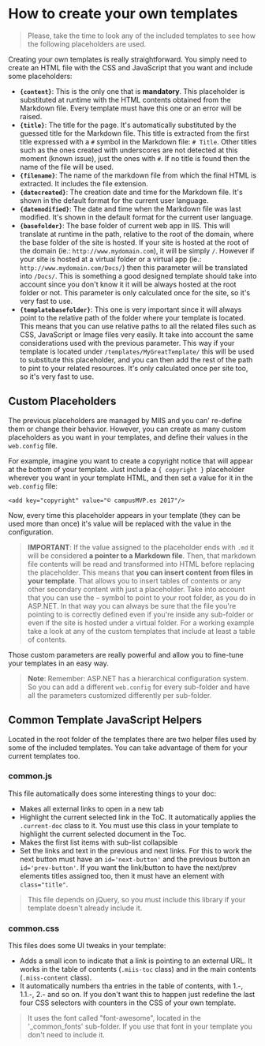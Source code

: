 # How to create your own templates

>Please, take the time to look any of the included templates to see how the following placeholders are used.

Creating your own templates is really straightforward. You simply need to create an HTML file with the CSS and JavaScript that you want and include some placeholders:

- **`{content}`**: This is the only one that is **mandatory**. This placeholder is substituted at runtime with the HTML contents obtained from the Markdown file. Every template must have this one or an error will be raised.
- **`{title}`**: The title for the page. It's automatically substituted by the guessed title for the Markdown file. This title is extracted from the first title expressed with a `#` symbol in the Markdown file: `# Title`. Other titles such as the ones created with underscores are not detected at this moment (known issue), just the ones with `#`. If no title is found then the name of the file will be used.
- **`{filename}`**: The name of the markdown file from which the final HTML is extracted. It includes the file extension.
- **`{datecreated}`**: The creation date and time for the Markdown file. It's shown in the default format for the current user language.
- **`{datemodified}`**: The date and time when the Markdown file was last modified. It's shown in the default format for the current user language.
- **`{basefolder}`**: The base folder of current web app in IIS. This will translate at runtime in the path, relative to the root of the domain, where the base folder of the site is hosted. If your site is hosted at the root of the domain (ie.: `http://www.mydomain.com`), it will be simply `/`. However if your site is hosted at a virtual folder or a virtual app (ie.: `http://www.mydomain.com/Docs/`) then this parameter will be translated into `/Docs/`. This is something a good designed template should take into account since you don't know it it will be always hosted at the root folder or not. This parameter is only calculated once for the site, so it's very fast to use.
- **`{templatebasefolder}`**: This one is very important since it will always point to the relative path of the folder where your template is located. This means that you can use relative paths to all the related files such as CSS, JavaScript or Image files very easily. It take into account the same considerations used with the previous parameter. This way if your template is located under `/templates/MyGreatTemplate/` this will be used to substitute this placeholder, and you can then add the rest of the path to pint to your related resources. It's only calculated once per site too, so it's very fast to use.

## Custom Placeholders
The previous placeholders are managed by MIIS and you can' re-define them or change their behavior. However, you can create as many custom placeholders as you want in your templates, and define their values in the `web.config` file.

For example, imagine you want to create a copyright notice that will appear at the bottom of your template. Just include a `{ copyright }` placeholder wherever you want in your template HTML, and then set a value for it in the `web.config` file:

```
<add key="copyright" value="© campusMVP.es 2017"/>
```

Now, every time this placeholder appears in your template (they can be used more than once) it's value will be replaced with the value in the configuration.

>**IMPORTANT**: If the value assigned to the placeholder ends with `.md` it will be considered **a pointer to a Markdown file**. Then, that markdown file contents will be read and transformed into HTML before replacing the placeholder. This means that **you can insert content from files in your template**. That allows you to insert tables of contents or any other secondary content with just a placeholder. Take into account that you can use the `~` symbol to point to your root folder, as you do in ASP.NET. In that way you can always be sure that the file you're pointing to is correctly defined even if you're inside any sub-folder or even if the site is hosted under a virtual folder. For a working example take a look at any of the custom templates that include at least a table of contents.

Those custom parameters are really powerful and allow you to fine-tune your templates in an easy way.

>**Note**: Remember: ASP.NET has a hierarchical configuration system. So you can add a different `web.config` for every sub-folder and have all the parameters customized differently per sub-folder.

## Common Template JavaScript Helpers
Located in the root folder of the templates there are two helper files used by some of the included templates. You can take advantage of them for your current templates too.

### common.js
This file automatically does some interesting things to your doc:

- Makes all external links to open in a new tab
- Highlight the current selected link in the ToC. It automatically applies the `.current-doc` class to it. You must use this class in your template to highlight the current selected document in the Toc.
- Makes the first list items with sub-list collapsible
- Set the links and text in the previous and next links. For this to work the next button must have an `id='next-button'` and the previous button an `id='prev-button'`. If you want the link/button to have the next/prev elements titles assigned too, then it must have an element with `class="title"`.

>This file depends on jQuery, so you must include this library if your template doesn't already include it.

### common.css
This files does some UI tweaks in your template:

- Adds a small icon to indicate that a link is pointing to an external URL. It works in the table of contents (`.miis-toc` class) and in the main contents (`.miss-content` class).
- It automatically numbers tha entries in the table of contents, with 1.-, 1.1.-, 2.- and so on. If you don't want this to happen just redefine the last four CSS selectors with counters in the CSS of your own template.

>It uses the font called "font-awesome", located in the '_common_fonts' sub-folder. If you use that font in your template you don't need to include it.